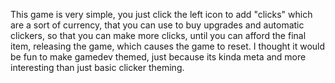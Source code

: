 This game is very simple, you just click the left icon to add "clicks" which are a sort of currency, that you can use to buy upgrades and automatic clickers, so that you can make more clicks, until you can afford the final item, releasing the game, which causes the game to reset.
I thought it would be fun to make gamedev themed, just because its kinda meta and more interesting than just basic clicker theming.
